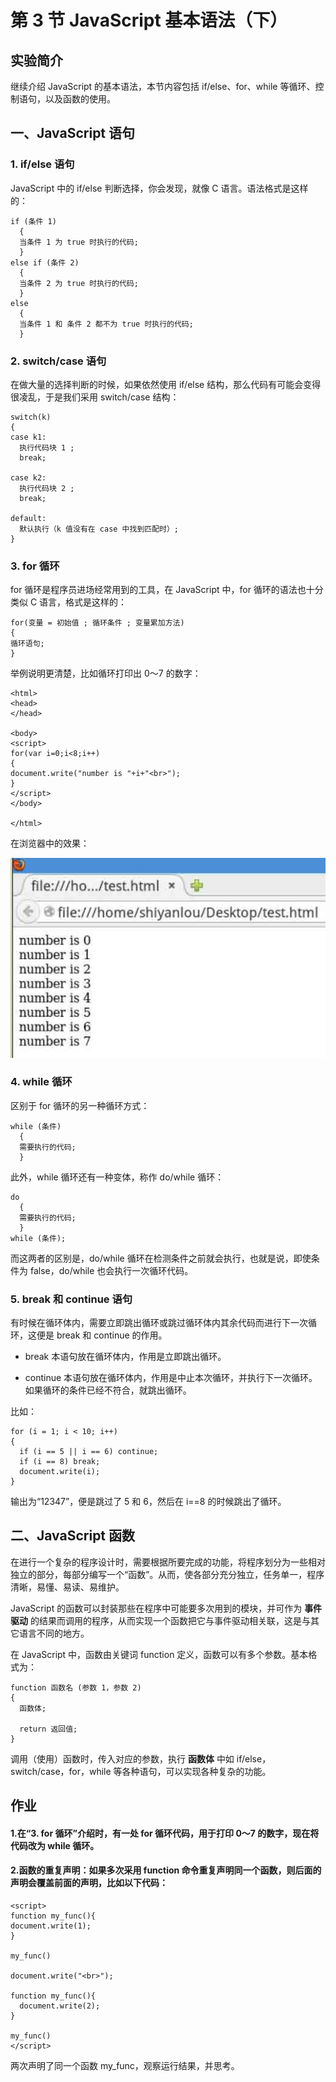 # 第 3 节 JavaScript 基本语法（下）

## 实验简介

继续介绍 JavaScript 的基本语法，本节内容包括 if/else、for、while 等循环、控制语句，以及函数的使用。

## 一、JavaScript 语句

### 1\. if/else 语句

JavaScript 中的 if/else 判断选择，你会发现，就像 C 语言。语法格式是这样的：

```
if (条件 1)
  {
  当条件 1 为 true 时执行的代码;
  }
else if (条件 2)
  {
  当条件 2 为 true 时执行的代码;
  }
else
  {
  当条件 1 和 条件 2 都不为 true 时执行的代码;
  } 
```

### 2\. switch/case 语句

在做大量的选择判断的时候，如果依然使用 if/else 结构，那么代码有可能会变得很凌乱，于是我们采用 switch/case 结构：

```
switch(k)
{
case k1:
  执行代码块 1 ;
  break;

case k2:
  执行代码块 2 ;
  break;

default:
  默认执行（k 值没有在 case 中找到匹配时）;
} 
```

### 3\. for 循环

for 循环是程序员进场经常用到的工具，在 JavaScript 中，for 循环的语法也十分类似 C 语言，格式是这样的：

```
for(变量 = 初始值 ; 循环条件 ; 变量累加方法)
{
循环语句;
} 
```

举例说明更清楚，比如循环打印出 0～7 的数字：

```
<html>
<head>
</head>

<body>
<script>
for(var i=0;i<8;i++)
{
document.write("number is "+i+"<br>");
}
</script>
</body>

</html> 
```

在浏览器中的效果：

![0301](img/0301.jpg)

### 4\. while 循环

区别于 for 循环的另一种循环方式：

```
while (条件)
  {
  需要执行的代码;
  } 
```

此外，while 循环还有一种变体，称作 do/while 循环：

```
do
  {
  需要执行的代码;
  }
while (条件); 
```

而这两者的区别是，do/while 循环在检测条件之前就会执行，也就是说，即使条件为 false，do/while 也会执行一次循环代码。

### 5\. break 和 continue 语句

有时候在循环体内，需要立即跳出循环或跳过循环体内其余代码而进行下一次循环，这便是 break 和 continue 的作用。

*   break 本语句放在循环体内，作用是立即跳出循环。

*   continue 本语句放在循环体内，作用是中止本次循环，并执行下一次循环。如果循环的条件已经不符合，就跳出循环。

比如：

```
for (i = 1; i < 10; i++)
{
  if (i == 5 || i == 6) continue;
  if (i == 8) break;
  document.write(i);
} 
```

输出为“12347”，便是跳过了 5 和 6，然后在 i==8 的时候跳出了循环。

## 二、JavaScript 函数

在进行一个复杂的程序设计时，需要根据所要完成的功能，将程序划分为一些相对独立的部分，每部分编写一个“函数”。从而，使各部分充分独立，任务单一，程序清晰，易懂、易读、易维护。

JavaScript 的函数可以封装那些在程序中可能要多次用到的模块，并可作为 **事件驱动** 的结果而调用的程序，从而实现一个函数把它与事件驱动相关联，这是与其它语言不同的地方。

在 JavaScript 中，函数由关键词 function 定义，函数可以有多个参数。基本格式为：

```
function 函数名 (参数 1，参数 2)
{
  函数体;

  return 返回值;
} 
```

调用（使用）函数时，传入对应的参数，执行 **函数体** 中如 if/else，switch/case，for，while 等各种语句，可以实现各种复杂的功能。

## 作业

#### 1.在“3\. for 循环”介绍时，有一处 for 循环代码，用于打印 0～7 的数字，现在将代码改为 while 循环。

#### 2.函数的重复声明：如果多次采用 function 命令重复声明同一个函数，则后面的声明会覆盖前面的声明，比如以下代码：

```
<script>
function my_func(){
document.write(1);
}

my_func()

document.write("<br>");

function my_func(){
  document.write(2);
}

my_func()
</script> 
```

两次声明了同一个函数 my_func，观察运行结果，并思考。